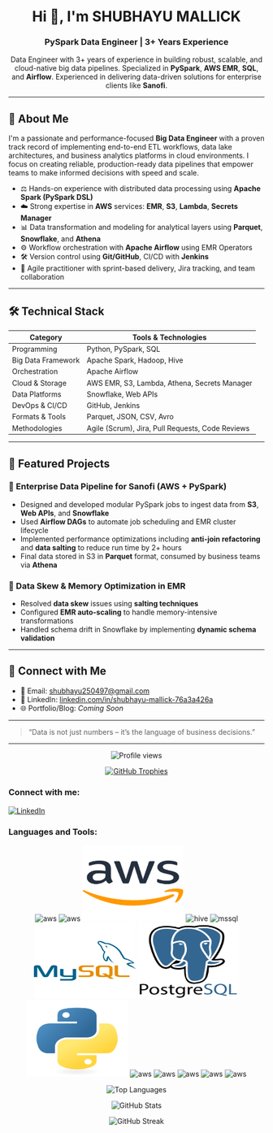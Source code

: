 <h1 align="center">Hi 👋, I'm SHUBHAYU MALLICK</h1>

<h3 align="center">PySpark Data Engineer | 3+ Years Experience</h3>

<p align="center">
  Data Engineer with 3+ years of experience in building robust, scalable, and cloud-native big data pipelines. Specialized in <b>PySpark</b>, <b>AWS EMR</b>, <b>SQL</b>, and <b>Airflow</b>. Experienced in delivering data-driven solutions for enterprise clients like <b>Sanofi</b>.
</p>

---

## 🚀 About Me

I'm a passionate and performance-focused <b>Big Data Engineer</b> with a proven track record of implementing end-to-end ETL workflows, data lake architectures, and business analytics platforms in cloud environments. I focus on creating reliable, production-ready data pipelines that empower teams to make informed decisions with speed and scale.

- ⚖️ Hands-on experience with distributed data processing using <b>Apache Spark (PySpark DSL)</b>
- ☁️ Strong expertise in <b>AWS</b> services: <b>EMR</b>, <b>S3</b>, <b>Lambda</b>, <b>Secrets Manager</b>
- 📊 Data transformation and modeling for analytical layers using <b>Parquet</b>, <b>Snowflake</b>, and <b>Athena</b>
- ⚙️ Workflow orchestration with <b>Apache Airflow</b> using EMR Operators
- 🛠️ Version control using <b>Git/GitHub</b>, CI/CD with <b>Jenkins</b>
- 🧪 Agile practitioner with sprint-based delivery, Jira tracking, and team collaboration

---

## 🛠️ Technical Stack

| Category          | Tools & Technologies                                 |
|------------------|------------------------------------------------------|
| Programming       | Python, PySpark, SQL                                 |
| Big Data Framework| Apache Spark, Hadoop, Hive                           |
| Orchestration     | Apache Airflow                                       |
| Cloud & Storage   | AWS EMR, S3, Lambda, Athena, Secrets Manager         |
| Data Platforms    | Snowflake, Web APIs                                  |
| DevOps & CI/CD    | GitHub, Jenkins                                      |
| Formats & Tools   | Parquet, JSON, CSV, Avro                             |
| Methodologies     | Agile (Scrum), Jira, Pull Requests, Code Reviews     |

---

## 📂 Featured Projects

### 🔸 Enterprise Data Pipeline for Sanofi (AWS + PySpark)

- Designed and developed modular PySpark jobs to ingest data from <b>S3</b>, <b>Web APIs</b>, and <b>Snowflake</b>
- Used <b>Airflow DAGs</b> to automate job scheduling and EMR cluster lifecycle
- Implemented performance optimizations including <b>anti-join refactoring</b> and <b>data salting</b> to reduce run time by 2+ hours
- Final data stored in S3 in <b>Parquet</b> format, consumed by business teams via <b>Athena</b>

### 🔸 Data Skew & Memory Optimization in EMR

- Resolved <b>data skew</b> issues using <b>salting techniques</b>
- Configured <b>EMR auto-scaling</b> to handle memory-intensive transformations
- Handled schema drift in Snowflake by implementing <b>dynamic schema validation</b>

---

## 📢 Connect with Me

- 📧 Email: shubhayu250497@gmail.com
- 💼 LinkedIn: [linkedin.com/in/shubhayu-mallick-76a3a426a](https://www.linkedin.com/in/shubhayu-mallick-76a3a426a)
- 🌐 Portfolio/Blog: <i>Coming Soon</i>

---

<blockquote>“Data is not just numbers – it’s the language of business decisions.”</blockquote>

---

<p align="center">
  <img src="https://komarev.com/ghpvc/?username=shubhayumallick1997&label=Profile%20views&color=0e75b6&style=flat" alt="Profile views" />
</p>

<p align="center">
  <a href="https://github.com/ryo-ma/github-profile-trophy">
    <img src="https://github-profile-trophy.vercel.app/?username=shubhayumallick1997" alt="GitHub Trophies" />
  </a>
</p>

### Connect with me:
<p>
  <a href="https://www.linkedin.com/in/shubhayu-mallick-76a3a426a/" target="_blank">
    <img align="center" src="https://raw.githubusercontent.com/rahuldkjain/github-profile-readme-generator/master/src/images/icons/Social/linked-in-alt.svg" alt="LinkedIn" height="30" width="40" />
  </a>
</p>

### Languages and Tools:
<p align="center">
  <img src="https://github.com/ShubhayuMallick1997/PYSPARK-OVERVIEW/blob/main/apache-spark.png" alt="aws" width="200" height="150"/>
  <img src="https://github.com/ShubhayuMallick1997/PYSPARK-OVERVIEW/blob/main/Capint-1-7.png" alt="aws" width="250" height="450"/>
  <img src="https://raw.githubusercontent.com/devicons/devicon/master/icons/amazonwebservices/amazonwebservices-original-wordmark.svg" alt="aws" width="200" height="150">
  <img src="https://www.vectorlogo.zone/logos/apache_hive/apache_hive-icon.svg" alt="hive" width="160" height="120">
  <img src="https://www.svgrepo.com/show/303229/microsoft-sql-server-logo.svg" alt="mssql" width="200" height="150">
  <img src="https://raw.githubusercontent.com/devicons/devicon/master/icons/mysql/mysql-original-wordmark.svg" alt="mysql" width="200" height="150">
  <img src="https://raw.githubusercontent.com/devicons/devicon/master/icons/postgresql/postgresql-original-wordmark.svg" alt="postgresql" width="200" height="150">
  <img src="https://raw.githubusercontent.com/devicons/devicon/master/icons/python/python-original.svg" alt="python" width="200" height="150">
  <img src="https://github.com/ShubhayuMallick1997/PYSPARK-OVERVIEW/blob/main/hadoop-logo.png" alt="aws" width="180" height="130">
  <img src="https://github.com/ShubhayuMallick1997/PYSPARK-OVERVIEW/blob/main/azure_sql_database_logo_freelogovectors.net_.png" alt="aws" width="100" height="140">
  <img src="https://github.com/ShubhayuMallick1997/PYSPARK-OVERVIEW/blob/main/AWS-Logo-PNG-Image.png" alt="aws" width="180" height="150">
  <img src="https://github.com/ShubhayuMallick1997/PYSPARK-OVERVIEW/blob/main/1678719746960-removebg-preview.png" alt="aws" width="200" height="150">
  <img src="https://github.com/ShubhayuMallick1997/PYSPARK-OVERVIEW/blob/main/SNOW-35164165.png" alt="aws" width="120" height="140">
  
</p>

<p align="center">
  <img src="https://github-readme-stats.vercel.app/api/top-langs?username=shubhayumallick1997&show_icons=true&locale=en&layout=compact" alt="Top Languages" />
</p>

<p align="center">
  <img src="https://github-readme-stats.vercel.app/api?username=shubhayumallick1997&show_icons=true&locale=en" alt="GitHub Stats" />
</p>

<p align="center">
  <img src="https://github-readme-streak-stats.herokuapp.com/?user=shubhayumallick1997" alt="GitHub Streak" />
</p>
